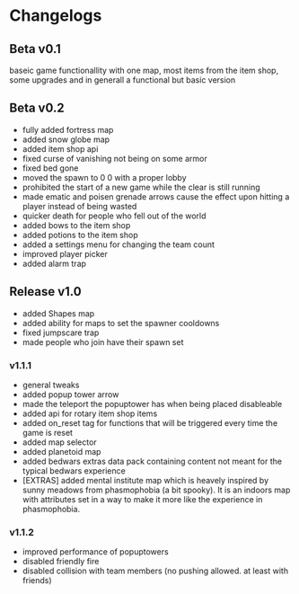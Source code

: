 # Changelogs

## Beta v0.1
baseic game functionallity with one map, most items from the item shop, some upgrades and in generall a functional but basic version

## Beta v0.2
- fully added fortress map
- added snow globe map
- added item shop api
- fixed curse of vanishing not being on some armor
- fixed bed gone
- moved the spawn to 0 0 with a proper lobby
- prohibited the start of a new game while the clear is still running
- made ematic and poisen grenade arrows cause the effect upon hitting a player instead of being wasted
- quicker death for people who fell out of the world
- added bows to the item shop
- added potions to the item shop
- added a settings menu for changing the team count
- improved player picker
- added alarm trap

## Release v1.0
- added Shapes map
- added ability for maps to set the spawner cooldowns
- fixed jumpscare trap
- made people who join have their spawn set

### v1.1.1
- general tweaks
- added popup tower arrow
- made the teleport the popuptower has when being placed disableable
- added api for rotary item shop items
- added on_reset tag for functions that will be triggered every time the game is reset
- added map selector
- added planetoid map
- added bedwars extras data pack containing content not meant for the typical bedwars experience
- [EXTRAS] added mental institute map which is heavely inspired by sunny meadows from phasmophobia (a bit spooky). It is an indoors map with attributes set in a way to make it more like the experience in phasmophobia.

### v1.1.2
- improved performance of popuptowers
- disabled friendly fire
- disabled collision with team members (no pushing allowed. at least with friends)